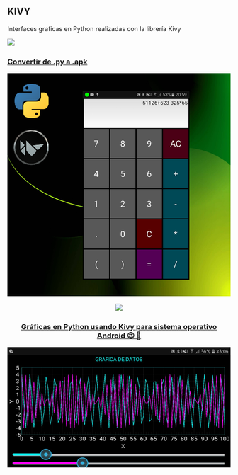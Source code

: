 
## KIVY  
Interfaces graficas en Python realizadas con la librería Kivy 
  
<a href="https://www.youtube.com/c/MagnoEfren" target="_blank">
<img src="https://img.shields.io/badge/YouTube-FF0000?style=for-the-badge&logo=youtube&logoColor=white" target="_blank"> 

  
### Convertir de .py a .apk
![1](https://github.com/MagnoEfren/kivy/blob/main/Calculadora/calculadora-en-kivy-android.png)  
 <div align="center">
<a href="https://youtu.be/ca7p46XM_CY" target="_blank">
<img src="https://img.shields.io/badge/YouTube-415C61?style=for-the-badge&logo=youtube&logoColor=black" target="_blank"> 
 
 ### Gráficas en Python usando Kivy para sistema operativo Android 😍 📱
 
 ![1](https://github.com/MagnoEfren/kivy/blob/main/Kivy%20Garden%20Graph/captura.png) 
 
  
